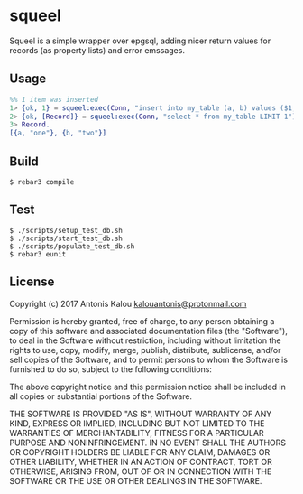 squeel
=====

Squeel is a simple wrapper over epgsql, adding nicer return values for records (as property
lists) and error emssages.

Usage
-----

```erlang
%% 1 item was inserted
1> {ok, 1} = squeel:exec(Conn, "insert into my_table (a, b) values ($1, $2)", ["one", "two"]).
2> {ok, [Record]} = squeel:exec(Conn, "select * from my_table LIMIT 1").
3> Record.
[{a, "one"}, {b, "two"}]
```

Build
-----

    $ rebar3 compile
    
Test
----

    $ ./scripts/setup_test_db.sh
    $ ./scripts/start_test_db.sh
    $ ./scripts/populate_test_db.sh
    $ rebar3 eunit

License
-------

Copyright (c) 2017 Antonis Kalou <kalouantonis@protonmail.com>

Permission is hereby granted, free of charge, to any person obtaining a copy
of this software and associated documentation files (the "Software"), to deal
in the Software without restriction, including without limitation the rights
to use, copy, modify, merge, publish, distribute, sublicense, and/or sell
copies of the Software, and to permit persons to whom the Software is
furnished to do so, subject to the following conditions:

The above copyright notice and this permission notice shall be included in all
copies or substantial portions of the Software.

THE SOFTWARE IS PROVIDED "AS IS", WITHOUT WARRANTY OF ANY KIND, EXPRESS OR
IMPLIED, INCLUDING BUT NOT LIMITED TO THE WARRANTIES OF MERCHANTABILITY,
FITNESS FOR A PARTICULAR PURPOSE AND NONINFRINGEMENT. IN NO EVENT SHALL THE
AUTHORS OR COPYRIGHT HOLDERS BE LIABLE FOR ANY CLAIM, DAMAGES OR OTHER
LIABILITY, WHETHER IN AN ACTION OF CONTRACT, TORT OR OTHERWISE, ARISING FROM,
OUT OF OR IN CONNECTION WITH THE SOFTWARE OR THE USE OR OTHER DEALINGS IN THE
SOFTWARE.

